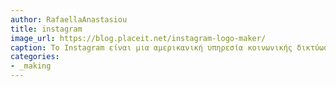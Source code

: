 ```yaml
---
author: RafaellaAnastasiou
title: instagram
image_url: https://blog.placeit.net/instagram-logo-maker/
caption: Το Instagram είναι μια αμερικανική υπηρεσία κοινωνικής δικτύωσης κοινής χρήσης φωτογραφιών και βίντεο που ανήκει στο Facebook, δημιουργήθηκε από τους Kevin Systrom και Mike Krieger.
categories: 
- _making
---
```

